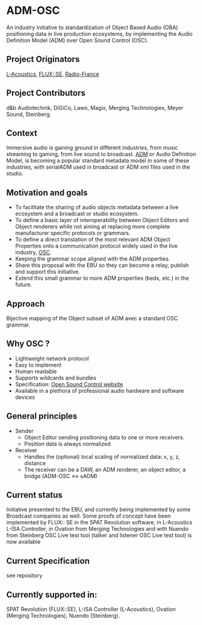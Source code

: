 # ADM-OSC
An industry initiative to standardization of Object Based Audio (OBA) positioning data in live production ecosystems, by implementing the Audio Definition Model (ADM) over Open Sound Control (OSC).

## Project Originators

[L-Acoustics](https://www.l-acoustics.com/), [FLUX::SE](https://www.flux.audio/), [Radio-France](https://www.radiofrance.com/innovation-nouveaux-formats)

## Project Contributors
d&b Audiotechnik, DiGiCo, Lawo, Magix, Merging Technologies, Meyer Sound, Steinberg.

## Context
Immersive audio is gaining ground in different industries, from music streaming to gaming, from live sound to broadcast. [ADM](https://adm.ebu.io/) or Audio Definition Model, is becoming a popular standard metadata model in some of these industries, with serialADM used in broadcast or ADM xml files used in the studio.

## Motivation and goals
* To facilitate the sharing of audio objects metadata between a live ecosystem and a broadcast or studio ecosystem.
* To define a basic layer of interoperability between Object Editors and Object renderers while not aiming at replacing more complete manufacturer specific protocols or grammars.
* To define a direct translation of the most relevant ADM Object Properties onto a communication protocol widely used in the live industry, [OSC](http://opensoundcontrol.org/introduction-osc).
* Keeping the grammar scope aligned with the ADM properties.
* Share this proposal with the EBU so they can become a relay, publish and support this initiative.
* Extend this small grammar to more ADM properties (beds, etc.) in the future.

## Approach
Bijective mapping of the Object subset of ADM avec a standard OSC grammar.

## Why OSC ?
* Lightweight network protocol
* Easy to implement
* Human readable
* Supports wildcards and bundles
* Specification: [Open Sound Control website](http://opensoundcontrol.org/)
* Available in a plethora of professional audio hardware and software devices

## General principles
* Sender
  * Object Editor sending positioning data to one or more receivers.
  * Position data is always normalized 
* Receiver
  * Handles the (optional) local scaling of normalized data: x, y, z, distance
  * The receiver can be a DAW, an ADM renderer, an object editor, a bridge (ADM-OSC <-> sADM)
  
## Current status
Initiative presented to the EBU, and currently being implemented by some Broadcast companies as well. 
Some proofs of concept have been implemented by FLUX:: SE in the SPAT Revolution software, in L-Acoustics L-ISA Controller, in Ovation from Merging Technologies and with Nuendo from Steinberg
OSC Live test tool (talker and listener OSC Live test tool) is now available 

## Current Specification
see repository


## Currently supported in:
SPAT Revolution (FLUX::SE), L-ISA Controller (L-Acoustics), Ovation (Merging Technologies), Nuendo (Steinberg).



